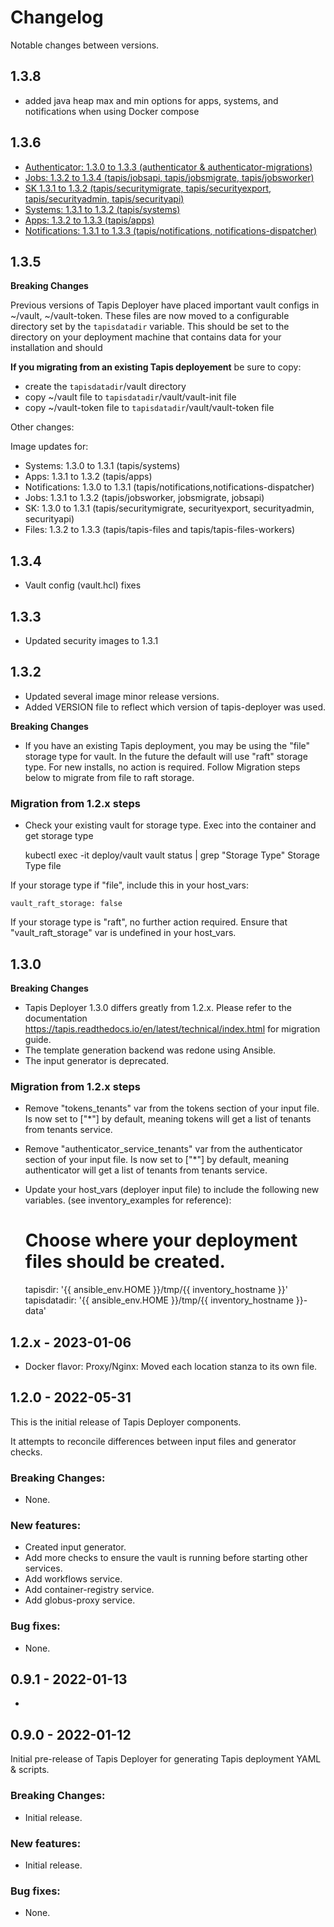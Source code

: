 # Changelog 

Notable changes between versions.

## 1.3.8 

- added java heap max and min options for apps, systems, and notifications when using Docker compose

## 1.3.6

- [Authenticator: 1.3.0 to 1.3.3 (authenticator & authenticator-migrations)](https://github.com/tapis-project/authenticator/blob/prod/CHANGELOG.md)
- [Jobs: 1.3.2 to 1.3.4 (tapis/jobsapi, tapis/jobsmigrate, tapis/jobsworker)](https://github.com/tapis-project/tapis-jobs/blob/dev/tapis-jobsapi/CHANGELOG.md)
- [SK 1.3.1 to 1.3.2 (tapis/securitymigrate, tapis/securityexport, tapis/securityadmin, tapis/securityapi)](https://github.com/tapis-project/tapis-security/blob/dev/tapis-securityapi/CHANGELOG.md)
- [Systems: 1.3.1 to 1.3.2 (tapis/systems)](https://github.com/tapis-project/tapis-systems/blob/1.3.2/CHANGELOG.md)
- [Apps: 1.3.2 to 1.3.3 (tapis/apps)](https://github.com/tapis-project/tapis-apps/blob/1.3.3/CHANGELOG.md)
- [Notifications: 1.3.1 to 1.3.3 (tapis/notifications, notifications-dispatcher)](https://github.com/tapis-project/tapis-notifications/blob/1.3.3/CHANGELOG.md)


## 1.3.5

**Breaking Changes**

Previous versions of Tapis Deployer have placed important vault configs in ~/vault, ~/vault-token. These files are now moved to a configurable directory set by the `tapisdatadir` variable. This should be set to the directory on your deployment machine that contains data for your installation and should

**If you migrating from an existing Tapis deployement** be sure to copy:
- create the `tapisdatadir`/vault directory
- copy ~/vault file to `tapisdatadir`/vault/vault-init file
- copy ~/vault-token file to `tapisdatadir`/vault/vault-token file


Other changes:

Image updates for:

- Systems: 1.3.0 to 1.3.1 (tapis/systems)
- Apps: 1.3.1 to 1.3.2 (tapis/apps)
- Notifications: 1.3.0 to 1.3.1 (tapis/notifications,notifications-dispatcher)
- Jobs: 1.3.1 to 1.3.2 (tapis/jobsworker, jobsmigrate, jobsapi)
- SK: 1.3.0 to 1.3.1 (tapis/securitymigrate, securityexport, securityadmin, securityapi)
- Files: 1.3.2 to 1.3.3 (tapis/tapis-files and tapis/tapis-files-workers)


## 1.3.4

- Vault config (vault.hcl) fixes

## 1.3.3

- Updated security images to 1.3.1 

## 1.3.2

- Updated several image minor release versions. 
- Added VERSION file to reflect which version of tapis-deployer was used.

**Breaking Changes**

- If you have an existing Tapis deployment, you may be using the "file" storage type for vault. In the future the default will use "raft" storage type. For new installs, no action is required. Follow Migration steps below to migrate from file to raft storage.

### Migration from 1.2.x steps 

- Check your existing vault for storage type. Exec into the container and get storage type

    kubectl exec -it deploy/vault vault status | grep "Storage Type"
    Storage Type    file

If your storage type if "file", include this in your host_vars:

    vault_raft_storage: false

If your storage type is "raft", no further action required. Ensure that "vault_raft_storage" var is undefined in your host_vars.

## 1.3.0 

**Breaking Changes**

- Tapis Deployer 1.3.0 differs greatly from 1.2.x. Please refer to the documentation https://tapis.readthedocs.io/en/latest/technical/index.html for migration guide.  
- The template generation backend was redone using Ansible.
- The input generator is deprecated.

### Migration from 1.2.x steps 

- Remove "tokens_tenants" var from the tokens section of your input file. Is now set to ["*"] by default, meaning tokens will get a list of tenants from tenants service.
- Remove "authenticator_service_tenants" var from the authenticator section of your input file. Is now set to ["*"] by default, meaning authenticator will get a list of tenants from tenants service.
- Update your host_vars (deployer input file) to include the following new variables. (see inventory_examples for reference):

    # Choose where your deployment files should be created.
    tapisdir: '{{ ansible_env.HOME }}/tmp/{{ inventory_hostname }}'
    tapisdatadir: '{{ ansible_env.HOME }}/tmp/{{ inventory_hostname }}-data'


## 1.2.x - 2023-01-06 

- Docker flavor: Proxy/Nginx: Moved each location stanza to its own file.


## 1.2.0 - 2022-05-31

This is the initial release of Tapis Deployer components.

It attempts to reconcile differences between input files and generator checks.

### Breaking Changes:
- None.

### New features:
- Created input generator.
- Add more checks to ensure the vault is running before starting other services.
- Add workflows service.
- Add container-registry service.
- Add globus-proxy service.


### Bug fixes:
- None.


## 0.9.1 - 2022-01-13

-

## 0.9.0 - 2022-01-12

Initial pre-release of Tapis Deployer for generating Tapis deployment YAML & scripts.

### Breaking Changes:

- Initial release.

### New features:

 - Initial release.

### Bug fixes:

- None.
